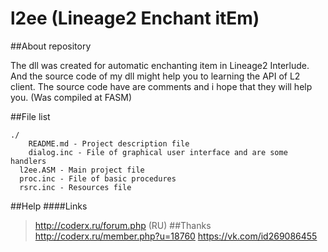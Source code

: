 l2ee (Lineage2 Enchant itEm)
=================
##About repository

The dll was created for automatic enchanting item in Lineage2 Interlude.
And the source code of my dll might help you to learning the API of L2 client.
The source code have are comments and i hope that they will help you.
(Was compiled at FASM)

##File list

```
./
	README.md - Project description file
	dialog.inc - File of graphical user interface and are some handlers
  l2ee.ASM - Main project file
  proc.inc - File of basic procedures 
  rsrc.inc - Resources file
```

##Help
####Links
> http://coderx.ru/forum.php (RU)
##Thanks
> http://coderx.ru/member.php?u=18760
> https://vk.com/id269086455
